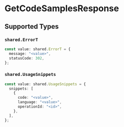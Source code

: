 # GetCodeSamplesResponse


## Supported Types

### `shared.ErrorT`

```typescript
const value: shared.ErrorT = {
  message: "<value>",
  statusCode: 302,
};
```

### `shared.UsageSnippets`

```typescript
const value: shared.UsageSnippets = {
  snippets: [
    {
      code: "<value>",
      language: "<value>",
      operationId: "<id>",
    },
  ],
};
```


